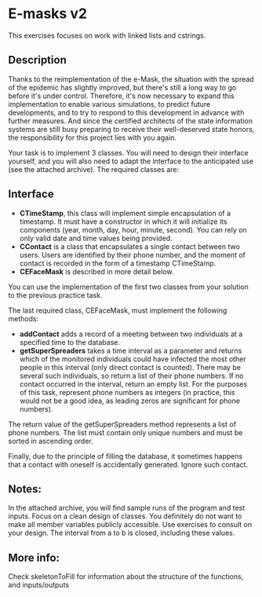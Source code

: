 
# E-masks v2

This exercises focuses on work with linked lists and cstrings.

## Description

Thanks to the reimplementation of the e-Mask, the situation with the spread of the epidemic has slightly improved, but there's still a long way to go before it's under control. Therefore, it's now necessary to expand this implementation to enable various simulations, to predict future developments, and to try to respond to this development in advance with further measures. And since the certified architects of the state information systems are still busy preparing to receive their well-deserved state honors, the responsibility for this project lies with you again.

Your task is to implement 3 classes. You will need to design their interface yourself, and you will also need to adapt the interface to the anticipated use (see the attached archive). The required classes are:

## Interface
* **CTimeStamp**, this class will implement simple encapsulation of a timestamp. It must have a constructor in which it will initialize its components (year, month, day, hour, minute, second). You can rely on only valid date and time values being provided.
* **CContact** is a class that encapsulates a single contact between two users. Users are identified by their phone number, and the moment of contact is recorded in the form of a timestamp CTimeStamp.
* **CEFaceMask** is described in more detail below.

You can use the implementation of the first two classes from your solution to the previous practice task.

The last required class, CEFaceMask, must implement the following methods:

* **addContact** adds a record of a meeting between two individuals at a specified time to the database.
* **getSuperSpreaders** takes a time interval as a parameter and returns which of the monitored individuals could have infected the most other people in this interval (only direct contact is counted). There may be several such individuals, so return a list of their phone numbers. If no contact occurred in the interval, return an empty list.
For the purposes of this task, represent phone numbers as integers (in practice, this would not be a good idea, as leading zeros are significant for phone numbers).

The return value of the getSuperSpreaders method represents a list of phone numbers. The list must contain only unique numbers and must be sorted in ascending order.

Finally, due to the principle of filling the database, it sometimes happens that a contact with oneself is accidentally generated. Ignore such contact.

## Notes:

In the attached archive, you will find sample runs of the program and test inputs.
Focus on a clean design of classes. You definitely do not want to make all member variables publicly accessible. Use exercises to consult on your design.
The interval from a to b is closed, including these values.

## More info:
Check skeletonToFill for information about the structure of the functions, and inputs/outputs 